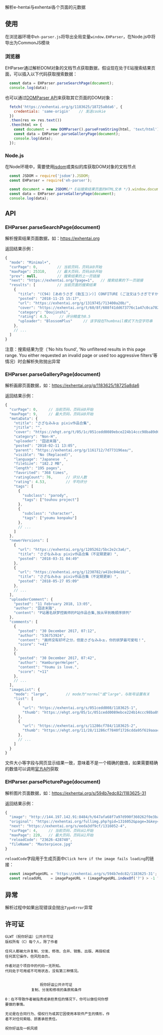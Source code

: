 解析e-hentai与exhentai各个页面的元数据

## 使用

在浏览器环境中`eh-parser.js`将导出全局变量`window.EHParser`，在Node.js中将导出为CommonJS模块

### 浏览器

EHParser通过解析DOM对象的文档节点获取数据，假设现在处于E站搜索结果页面，可以插入以下代码获取搜索数据：

```js
  const data = EHParser.parseSearchPage(document);
  console.log(data);
```

也可以通过[DOMParser API](https://developer.mozilla.org/zh-CN/docs/Web/API/DOMParser)来获取其它页面的DOM对象：

```js
  fetch('https://exhentai.org/g/1183625/18725a8da6', {
    credentials: 'same-origin'    // 发送cookie
  })
  .then(res => res.text())
  .then(html => {
    const document = new DOMParser().parseFromString(html, 'text/html');
    const data = EHParser.parseGalleryPage(document);
    console.log(data);
  });
```

### Node.js

在Node环境中，需要使用[jsdom](https://github.com/jsdom/jsdom)或类似的库获取DOM对象的文档节点

```js
  const JSDOM = require('jsdom').JSDOM;
  const EHParser = require('eh-parser');

  const document = new JSDOM(/* E站搜索结果页面的HTML文本 */).window.document;
  const data = EHParser.parseGalleryPage(document);
  console.log(data);
```

## API

### EHParser.parseSearchPage(document)

解析搜索结果页面数据，如：https://exhentai.org

返回结果示例：

```js
{
  "mode": "Minimal+",
  "curPage": 0,         // 当前页码，页码从0开始
  "maxPage": 25310,     // 最大页码，页码从0开始
  "prev": null,         // 搜索结果的上一页链接
  "next": "https://exhentai.org/?page=1",   // 搜索结果的下一页链接
  "results": [          // 当前页面的搜索结果
    {
      "title": "(C94) [あめうさぎ (飴玉コン)] CONFITURE (ご注文はうさぎですか?) [中国翻訳]",
      "posted": "2018-11-25 15:17",
      "url": "https://exhentai.org/g/1319745/713400a20b/",
      "cover": "https://exhentai.org/t/60/8f/608f41dd673776c1a47c0ca70275f98342c6884f-2697059-2116-3000-jpg_l.jpg",
      "category": "Doujinshi",
      "rating": 4.5,     // 评分精度为0.5
      "uploader": "BlossomPlus"     // 该字段在Thumbnail模式下为空字符串
    },
    // ...
  ]
}
```

注意：搜索结果为空（'No hits found', 'No unfiltered results in this page range. You either requested an invalid page or used too aggressive filters'等情况）时会解析失败抛出异常

### EHParser.parseGalleryPage(document)

解析画廊页面数据，如：https://exhentai.org/g/1183625/18725a8da6

返回结果示例：

```js
{
  "curPage": 0,     // 当前页码，页码从0开始
  "maxPage": 9,     // 最大页码，页码从0开始
  "metaData": {
    "ntitle": "さざなみみぉ pixiv作品合集",
    "jtitle": "",
    "cover": "https://ehgt.org/t/05/1c/051cedd0089ebce224b14ccc98ba89d67ff3f284-954244-800-1119-jpg_250.jpg",
    "category": "Non-H",
    "uploader": "囧途末路",
    "posted": "2018-02-11 13:05",
    "parent": "https://exhentai.org/g/1161712/7d773196aa/",
    "visible": "No (Replaced)",
    "language": "Japanese  ",
    "fileSize": "182.2 MB",
    "length": "195 pages",
    "favorited": "368 times",
    "ratingCount": 76,      // 评分人数
    "rating": 4.53,         // 平均评分
    "tags": [
      {
        "subclass": "parody",
        "tags": ["touhou project"]
      },
      {
        "subclass": "character",
        "tags": ["youmu konpaku"]
      },
      // ...
    ]
  },
  "newerVersions": [
    {
      "url": "https://exhentai.org/g/1205262/5bc2e2c3a6/",
      "title": "さざなみみぉ pixiv作品合集（不定期更新）",
      "posted": "2018-03-31 04:49"
    },
    {
      "url": "https://exhentai.org/g/1230782/a41bc04e18/",
      "title": "さざなみみぉ pixiv作品合集（不定期更新）",
      "posted": "2018-05-27 05:09"
    },
    // ...
  ],
  "uploaderComment": {
    "posted": "11 February 2018, 13:05",
    "author": "囧途末路",
    "content": "P站著名妖梦控画师的P站作品合集,按从早到晚顺序排列"
  },
  "comments": [
    {
      "posted": "30 December 2017, 07:12",
      "author": "536753924",
      "content": "画师没有好坏之分，但是さざなみみぉ，你的妖梦最可爱啦！",
      "score": "+41"
    },
    {
      "posted": "30 December 2017, 07:42",
      "author": "HamburgerHelper",
      "content": "Youmu is love.",
      "score": "+11"
    },
    // ...
  ],
  "imageList": {
    "mode": "large",        // mode为"normal"或"large"，与账号设置有关
    "list": [
      {
        "url": "https://exhentai.org/s/051cedd008/1183625-1",
        "thumb": "https://ehgt.org/05/1c/051cedd0089ebce224b14ccc98ba89d67ff3f284-954244-800-1119-jpg_l.jpg"    // thumb仅在mode为"large"时存在
      },
      {
        "url": "https://exhentai.org/s/11286cf784/1183625-2",
        "thumb": "https://ehgt.org/11/28/11286cf7840f1726cdda95f619aaacd7d5a1f9fex1190142-800-1125-jpg_l.jpg"
      },
      // ...
    ]
  }
}
```

文件大小等字段与网页显示结果一致，意味着不是一个精确的数值，如果需要精确的数值可以调用[官方API](https://ehwiki.org/wiki/API)获取

### EHParser.parsePicturePage(document)

解析图片页面数据，如：https://exhentai.org/s/594b7edc82/1183625-31

返回结果示例：

```js
{
  "image": "http://144.197.142.91:8484/h/647afa68f7a97d990f360262f0e3bab872fbd501-216944-900-900-jpg/keystamp=1543465500-a9c0673140;fileindex=24684240;xres=2400/Masterpiece.jpg",
  "original": "https://exhentai.org/fullimg.php?gid=1316052&page=3&key=0cz2qum96tg",    // 原图下载链接，不存在时为null
  "next": "https://exhentai.org/s/eeda3df9cf/1316052-4",                                // 下一张图片的页面
  "curPage": 4,     // 当前页码，页码从1开始
  "maxPage": 220,   // 最大页码，页码从1开始
  "reloadCode": "23626-428740",
  "fileName": "Masterpiece.jpg"
}
```

`reloadCode`字段用于生成页面中`Click here if the image fails loading`的链接：

```js
  const imagePageURL = 'https://exhentai.org/s/594b7edc82/1183625-31';
  const reloadURL    = imagePageURL + (imagePageURL.indexOf('?') > -1 ? '&' : '?') + 'nl=' + reloadCode;
```

## 异常

解析过程中如果出现错误会抛出`TypeError`异常

## 许可证

```
GLWT（祝你好运）公共许可证
版权所有（C）每个人，除了作者

任何人都被允许复制、分发、修改、合并、销售、出版、再授权或
任何其它操作，但风险自负。

作者对这个项目中的代码一无所知。
代码处于可用或不可用状态，没有第三种情况。


                祝你好运公共许可证
            复制、分发和修改的条款和条件

0：在不导致作者被指责或承担责任的情况下，你可以做任何你想
要做的事情。

无论是在合同行为、侵权行为或其它因使用本软件产生的情形，作
者不对任何索赔、损害承担责任。

祝你好运及一帆风顺
```